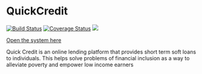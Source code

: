 

# QuickCredit

[![Build Status](https://travis-ci.com/benshidanny11/QuickCledit.svg?branch=develop)](https://travis-ci.com/benshidanny11/QuickCledit)
[![Coverage Status](https://coveralls.io/repos/github/benshidanny11/QuickCledit/badge.svg)](https://coveralls.io/github/benshidanny11/QuickCledit)
<a href="https://codeclimate.com/github/benshidanny11/QuickCledit/maintainability"><img src="https://api.codeclimate.com/v1/badges/aa284931216aa2a8dcd0/maintainability" /></a>

<a href="https://benshidanny11.github.io/QuickCredit/UI">Open the system here</a>

Quick Credit is an online lending platform that provides short term soft loans to individuals. This helps solve problems of financial inclusion as a way to alleviate poverty and empower low income earners


